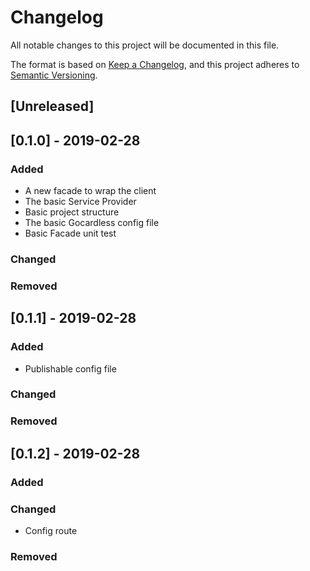 # Changelog
All notable changes to this project will be documented in this file.

The format is based on [Keep a Changelog](https://keepachangelog.com/en/1.0.0/),
and this project adheres to [Semantic Versioning](https://semver.org/spec/v2.0.0.html).

## [Unreleased]

## [0.1.0] - 2019-02-28
### Added
- A new facade to wrap the client
- The basic Service Provider
- Basic project structure
- The basic Gocardless config file
- Basic Facade unit test

### Changed

### Removed

## [0.1.1] - 2019-02-28
### Added
- Publishable config file

### Changed

### Removed

## [0.1.2] - 2019-02-28
### Added

### Changed
- Config route
### Removed
